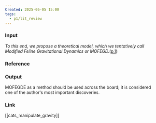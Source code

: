 ```yaml
---
Created: 2025-05-05 15:00
tags:
  - p1/lit_review
---
```

### Input

*To this end, we propose a theoretical model, which we tentatively call Modified Feline Gravitational Dynamics or MOFEGD.*([p.1](zotero://open-pdf/library/items/RSUY2V7B?page=1&annotation=8RV82Z7K))

### Reference

### Output

MOFEGDE as a method should be used across the board; it is considered one of the author's most important discoveries.
 
### Link
[[cats_manipulate_gravity]]